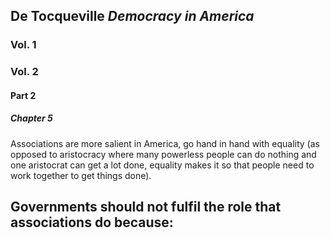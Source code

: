 ## De Tocqueville *Democracy in America*
### Vol. 1
### Vol. 2
#### Part 2
##### Chapter 5
Associations are more salient in America, go hand in hand with equality (as opposed to aristocracy where many powerless people can do nothing and one aristocrat can get a lot done, equality makes it so that people need to work together to get things done).

Governments should not fulfil the role that associations do because:
- 